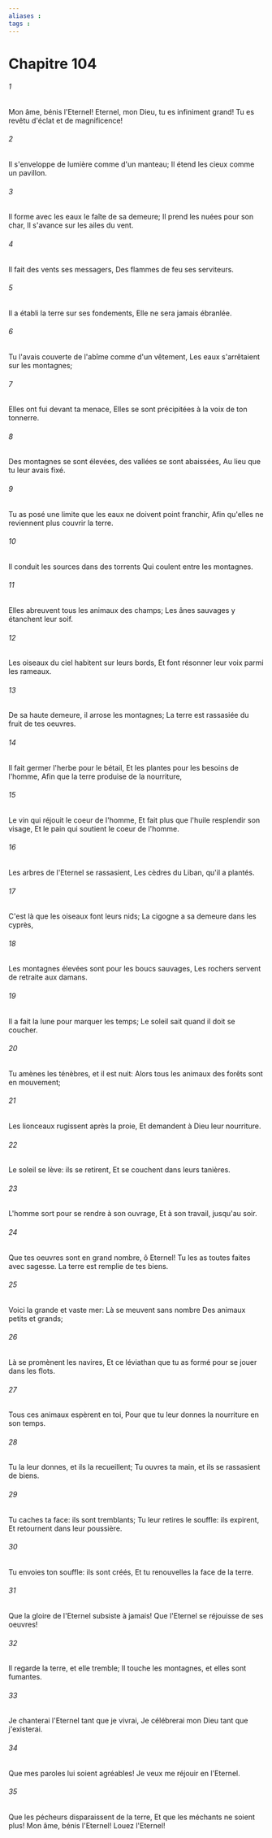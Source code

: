 ```yaml
---
aliases : 
tags : 
---
```


# Chapitre 104

###### 1
Mon âme, bénis l'Eternel! Eternel, mon Dieu, tu es infiniment grand! Tu es revêtu d'éclat et de magnificence!
###### 2
Il s'enveloppe de lumière comme d'un manteau; Il étend les cieux comme un pavillon.
###### 3
Il forme avec les eaux le faîte de sa demeure; Il prend les nuées pour son char, Il s'avance sur les ailes du vent.
###### 4
Il fait des vents ses messagers, Des flammes de feu ses serviteurs.
###### 5
Il a établi la terre sur ses fondements, Elle ne sera jamais ébranlée.
###### 6
Tu l'avais couverte de l'abîme comme d'un vêtement, Les eaux s'arrêtaient sur les montagnes;
###### 7
Elles ont fui devant ta menace, Elles se sont précipitées à la voix de ton tonnerre.
###### 8
Des montagnes se sont élevées, des vallées se sont abaissées, Au lieu que tu leur avais fixé.
###### 9
Tu as posé une limite que les eaux ne doivent point franchir, Afin qu'elles ne reviennent plus couvrir la terre.
###### 10
Il conduit les sources dans des torrents Qui coulent entre les montagnes.
###### 11
Elles abreuvent tous les animaux des champs; Les ânes sauvages y étanchent leur soif.
###### 12
Les oiseaux du ciel habitent sur leurs bords, Et font résonner leur voix parmi les rameaux.
###### 13
De sa haute demeure, il arrose les montagnes; La terre est rassasiée du fruit de tes oeuvres.
###### 14
Il fait germer l'herbe pour le bétail, Et les plantes pour les besoins de l'homme, Afin que la terre produise de la nourriture,
###### 15
Le vin qui réjouit le coeur de l'homme, Et fait plus que l'huile resplendir son visage, Et le pain qui soutient le coeur de l'homme.
###### 16
Les arbres de l'Eternel se rassasient, Les cèdres du Liban, qu'il a plantés.
###### 17
C'est là que les oiseaux font leurs nids; La cigogne a sa demeure dans les cyprès,
###### 18
Les montagnes élevées sont pour les boucs sauvages, Les rochers servent de retraite aux damans.
###### 19
Il a fait la lune pour marquer les temps; Le soleil sait quand il doit se coucher.
###### 20
Tu amènes les ténèbres, et il est nuit: Alors tous les animaux des forêts sont en mouvement;
###### 21
Les lionceaux rugissent après la proie, Et demandent à Dieu leur nourriture.
###### 22
Le soleil se lève: ils se retirent, Et se couchent dans leurs tanières.
###### 23
L'homme sort pour se rendre à son ouvrage, Et à son travail, jusqu'au soir.
###### 24
Que tes oeuvres sont en grand nombre, ô Eternel! Tu les as toutes faites avec sagesse. La terre est remplie de tes biens.
###### 25
Voici la grande et vaste mer: Là se meuvent sans nombre Des animaux petits et grands;
###### 26
Là se promènent les navires, Et ce léviathan que tu as formé pour se jouer dans les flots.
###### 27
Tous ces animaux espèrent en toi, Pour que tu leur donnes la nourriture en son temps.
###### 28
Tu la leur donnes, et ils la recueillent; Tu ouvres ta main, et ils se rassasient de biens.
###### 29
Tu caches ta face: ils sont tremblants; Tu leur retires le souffle: ils expirent, Et retournent dans leur poussière.
###### 30
Tu envoies ton souffle: ils sont créés, Et tu renouvelles la face de la terre.
###### 31
Que la gloire de l'Eternel subsiste à jamais! Que l'Eternel se réjouisse de ses oeuvres!
###### 32
Il regarde la terre, et elle tremble; Il touche les montagnes, et elles sont fumantes.
###### 33
Je chanterai l'Eternel tant que je vivrai, Je célébrerai mon Dieu tant que j'existerai.
###### 34
Que mes paroles lui soient agréables! Je veux me réjouir en l'Eternel.
###### 35
Que les pécheurs disparaissent de la terre, Et que les méchants ne soient plus! Mon âme, bénis l'Eternel! Louez l'Eternel!
